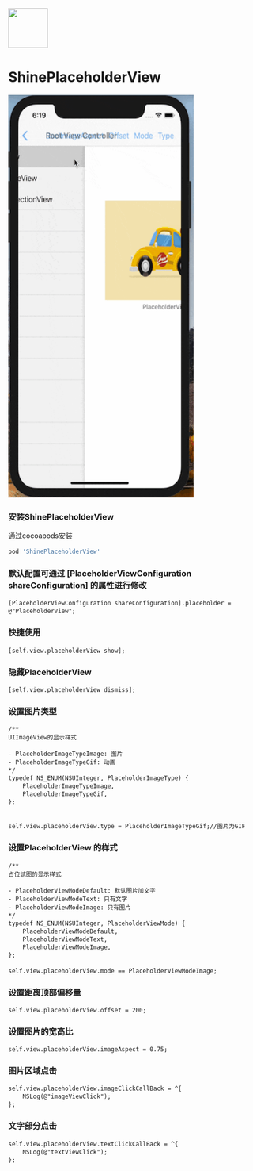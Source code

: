 <img width="80" height="80" border-radius = "40" src="https://avatars0.githubusercontent.com/u/26161584?s=400&u=16aa790577ba20eedb394841b66d1fcfc300c3c1&v=4"/>

# ShinePlaceholderView
<img width="375" height="812" src="https://github.com/Echo-BraveShine/ShinePlaceholderView/blob/master/QQ20180513-181948-HD-2.gif"/>


### 安装ShinePlaceholderView
通过cocoapods安装
```ruby
pod 'ShinePlaceholderView'
```
### 默认配置可通过 [PlaceholderViewConfiguration shareConfiguration] 的属性进行修改
```objc
[PlaceholderViewConfiguration shareConfiguration].placeholder = @"PlaceholderView";
```

### 快捷使用
```objc
[self.view.placeholderView show];
```
### 隐藏PlaceholderView
```objc
[self.view.placeholderView dismiss];
```

### 设置图片类型
```objc
/**
UIImageView的显示样式

- PlaceholderImageTypeImage: 图片
- PlaceholderImageTypeGif: 动画
*/
typedef NS_ENUM(NSUInteger, PlaceholderImageType) {
    PlaceholderImageTypeImage,
    PlaceholderImageTypeGif,
};


self.view.placeholderView.type = PlaceholderImageTypeGif;//图片为GIF
```
### 设置PlaceholderView 的样式
```objc
/**
占位试图的显示样式

- PlaceholderViewModeDefault: 默认图片加文字
- PlaceholderViewModeText: 只有文字
- PlaceholderViewModeImage: 只有图片
*/
typedef NS_ENUM(NSUInteger, PlaceholderViewMode) {
    PlaceholderViewModeDefault,
    PlaceholderViewModeText,
    PlaceholderViewModeImage,
};

self.view.placeholderView.mode == PlaceholderViewModeImage;
```
### 设置距离顶部偏移量
```objc
self.view.placeholderView.offset = 200;
```
### 设置图片的宽高比
```objc
self.view.placeholderView.imageAspect = 0.75;
```
### 图片区域点击
```objc
self.view.placeholderView.imageClickCallBack = ^{
    NSLog(@"imageViewClick");
};
```
### 文字部分点击
```objc
self.view.placeholderView.textClickCallBack = ^{
    NSLog(@"textViewClick");
};
```
